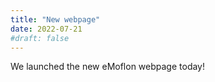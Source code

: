 ```yaml
---
title: "New webpage"
date: 2022-07-21
#draft: false
---
```


We launched the new eMoflon webpage today!
